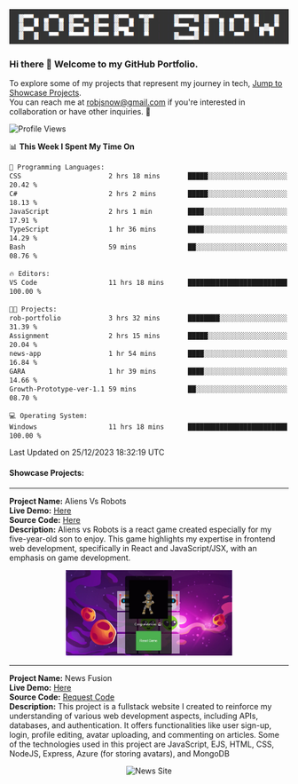 <img alt="myname" src="assets/name.png" />

### Hi there 👋 Welcome to my GitHub Portfolio.
To explore some of my projects that represent my journey in tech, [Jump to Showcase Projects](#showcase-projects).  
You can reach me at robjsnow@gmail.com if you're interested in collaboration or have other inquiries.  :briefcase:



<!--START_SECTION:waka-->
![Profile Views](http://img.shields.io/badge/Profile%20Views-111-blue)

📊 **This Week I Spent My Time On** 

```text
💬 Programming Languages: 
CSS                      2 hrs 18 mins       █████░░░░░░░░░░░░░░░░░░░░   20.42 % 
C#                       2 hrs 2 mins        █████░░░░░░░░░░░░░░░░░░░░   18.13 % 
JavaScript               2 hrs 1 min         ████░░░░░░░░░░░░░░░░░░░░░   17.91 % 
TypeScript               1 hr 36 mins        ████░░░░░░░░░░░░░░░░░░░░░   14.29 % 
Bash                     59 mins             ██░░░░░░░░░░░░░░░░░░░░░░░   08.76 % 

🔥 Editors: 
VS Code                  11 hrs 18 mins      █████████████████████████   100.00 % 

🐱‍💻 Projects: 
rob-portfolio            3 hrs 32 mins       ████████░░░░░░░░░░░░░░░░░   31.39 % 
Assignment               2 hrs 15 mins       █████░░░░░░░░░░░░░░░░░░░░   20.04 % 
news-app                 1 hr 54 mins        ████░░░░░░░░░░░░░░░░░░░░░   16.84 % 
GARA                     1 hr 39 mins        ████░░░░░░░░░░░░░░░░░░░░░   14.66 % 
Growth-Prototype-ver-1.1 59 mins             ██░░░░░░░░░░░░░░░░░░░░░░░   08.70 % 

💻 Operating System: 
Windows                  11 hrs 18 mins      █████████████████████████   100.00 % 
```


 Last Updated on 25/12/2023 18:32:19 UTC
<!--END_SECTION:waka-->

<!--
**robjsnow/robjsnow** is a ✨ _special_ ✨ repository because its `README.md` (this file) appears on your GitHub profile.

Here are some ideas to get you started:

- 🔭 I’m currently working on ...
- 🌱 I’m currently learning ...
- 👯 I’m looking to collaborate on ...
- 🤔 I’m looking for help with ...
- 💬 Ask me about ...
- 📫 How to reach me: ...
- 😄 Pronouns: ...
- ⚡ Fun fact: ...
-->

#### Showcase Projects:

---

**Project Name:** Aliens Vs Robots  
**Live Demo:** [Here](https://yellow-water-02e94ce10.4.azurestaticapps.net/)  
**Source Code:** [Here](https://github.com/robjsnow/avr/)  
**Description:** Aliens vs Robots is a react game created especially for my five-year-old son to enjoy. This game highlights my expertise in frontend web development, specifically in React and JavaScript/JSX, with an emphasis on game development.  
<div align="center"><a href="https://yellow-water-02e94ce10.4.azurestaticapps.net/">
  <img src="https://github.com/robjsnow/avr/blob/main/screenshots/avrSS.jpg?raw=true" alt="Dancing Robot" width="300" />
</a></div>

---
**Project Name:**  News Fusion  
**Live Demo:**  [Here](https://newsfusion-3a88334147f8.herokuapp.com/)  
**Source Code:**  [Request Code](mailto:robjsnow@gmailcom)  
**Description:**  This project is a fullstack website I created to reinforce my understanding of various web development aspects, including APIs, databases, and authentication. It offers functionalities like user sign-up, login, profile editing, avatar uploading, and commenting on articles. Some of the technologies used in this project are JavaScript, EJS, HTML, CSS, NodeJS, Express, Azure (for storing avatars), and MongoDB
<div align="center"<a href="https://yellow-water-02e94ce10.4.azurestaticapps.net/">
  <img src="https://ashy-desert-0dbaf2a10.4.azurestaticapps.net/news1.jpeg" alt="News Site" width="300" />
</a></div>

